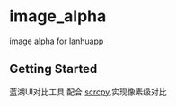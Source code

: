 # image_alpha

image alpha for lanhuapp

## Getting Started
蓝湖UI对比工具 配合 [scrcpy](https://github.com/Genymobile/scrcpy),实现像素级对比

[](https://raw.githubusercontent.com/TestSmirk/lanhu_compare/main/file/record.mp4)
